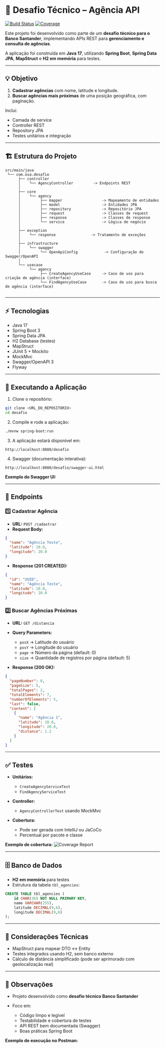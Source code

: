 # 🏦 Desafio Técnico – Agência API

[![Build Status](https://img.shields.io/badge/build-passing-brightgreen)](https://github.com/seuusuario/repositorio)
[![Coverage](https://img.shields.io/badge/coverage-90%25-brightgreen)](https://github.com/seuusuario/repositorio)

Este projeto foi desenvolvido como parte de um **desafio técnico para o Banco Santander**, implementando APIs REST para **gerenciamento e consulta de agências**.

A aplicação foi construída em **Java 17**, utilizando **Spring Boot**, **Spring Data JPA**, **MapStruct** e **H2 em memória** para testes.

---

## 💡 Objetivo

1. **Cadastrar agências** com nome, latitude e longitude.
2. **Buscar agências mais próximas** de uma posição geográfica, com paginação.

Inclui:

* Camada de service
* Controller REST
* Repository JPA
* Testes unitários e integração

---

## 🏗️ Estrutura do Projeto

```
src/main/java
 └── com.osa.desafio
      ├── controller
      │    └── AgencyController         -> Endpoints REST
      │
      ├── core
      │    └── agency
      │         ├── mapper                  -> Mapeamento de entidades
      │         ├── model                   -> Entidades JPA
      │         ├── repository              -> Repositório JPA
      │         ├── request                 -> Classes de request
      │         ├── response                -> Classes de response
      │         └── service                 -> Lógica de negócio
      │
      ├── exception
      │    └── response                -> Tratamento de exceções
      │
      ├── infrastructure
      │    └── swagger
      │         └── OpenApiConfig            -> Configuração do Swagger/OpenAPI
      │
      └── usecase
           └── agency
                ├── CreateAgencyUseCase     -> Caso de uso para criação de agência (interface)
                └── FindAgencyUseCase       -> Caso de uso para busca de agência (interface)


```

---

## ⚡ Tecnologias

* Java 17
* Spring Boot 3
* Spring Data JPA
* H2 Database (testes)
* MapStruct
* JUnit 5 + Mockito
* MockMvc
* Swagger/OpenAPI 3
* Flyway

---

## 🚀 Executando a Aplicação

1. Clone o repositório:

```bash
git clone <URL_DO_REPOSITORIO>
cd desafio
```

2. Compile e rode a aplicação:

```bash
./mvnw spring-boot:run
```

3. A aplicação estará disponível em:

```
http://localhost:8080/desafio
```

4. Swagger (documentação interativa):

```
http://localhost:8080/desafio/swagger-ui.html
```

**Exemplo do Swagger UI:**


---

## 📝 Endpoints

### 1️⃣ Cadastrar Agência

* **URL:** `POST /cadastrar`
* **Request Body:**

```json
{
  "name": "Agência Teste",
  "latitude": 10.0,
  "longitude": 20.0
}
```

* **Response (201 CREATED):**

```json
{
  "id": "UUID",
  "name": "Agência Teste",
  "latitude": 10.0,
  "longitude": 20.0
}
```

### 2️⃣ Buscar Agências Próximas

* **URL:** `GET /distancia`

* **Query Parameters:**

    * `posX` → Latitude do usuário
    * `posY` → Longitude do usuário
    * `page` → Número da página (default: 0)
    * `size` → Quantidade de registros por página (default: 5)

* **Response (200 OK):**

```json
{
  "pageNumber": 0,
  "pageSize": 5,
  "totalPages": 2,
  "totalElements": 7,
  "numberOfElements": 5,
  "last": false,
  "content": [
    {
      "name": "Agência 1",
      "latitude": 10.0,
      "longitude": 20.0,
      "distance": 1.2
    }
  ]
}
```

---

## ✅ Testes

* **Unitários:**

    * `CreateAgencyServiceTest`
    * `FindAgencyServiceTest`

* **Controller:**

    * `AgencyControllerTest` usando MockMvc

* **Cobertura:**

    * Pode ser gerada com IntelliJ ou JaCoCo
    * Percentual por pacote e classe

**Exemplo de cobertura:**
![Coverage Report](docs/coverage-report.png)

---

## 🗄️ Banco de Dados

* **H2 em memória** para testes
* Estrutura da tabela `tbl_agencies`:

```sql
CREATE TABLE tbl_agencies (
    id CHAR(36) NOT NULL PRIMARY KEY,
    name VARCHAR(255),
    latitude DECIMAL(9,6),
    longitude DECIMAL(9,6)
);
```

---

## 🔧 Considerações Técnicas

* MapStruct para mapear DTO ↔ Entity
* Testes integrados usando H2, sem banco externo
* Cálculo de distância simplificado (pode ser aprimorado com geolocalização real)

---

## 📝 Observações

* Projeto desenvolvido como **desafio técnico Banco Santander**
* Foco em:

    * Código limpo e legível
    * Testabilidade e cobertura de testes
    * API REST bem documentada (Swagger)
    * Boas práticas Spring Boot

**Exemplo de execução no Postman:**

